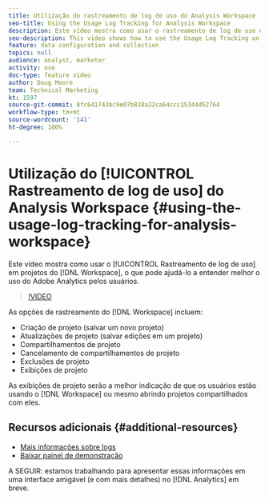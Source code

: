 ```yaml
---
title: Utilização do rastreamento de log de uso do Analysis Workspace
seo-title: Using the Usage Log Tracking for Analysis Workspace
description: Este vídeo mostra como usar o rastreamento de log de uso em projetos do Workspace, o que pode ajudá-lo a entender melhor o uso do Adobe Analytics pelos usuários.
seo-description: This video shows how to use the Usage Log Tracking on Workspace projects, which can help you better understand your users’ usage of Adobe Analytics.
feature: data configuration and collection
topics: null
audience: analyst, marketer
activity: use
doc-type: feature video
author: Doug Moore
team: Technical Marketing
kt: 1597
source-git-commit: 8fc641743bc9e07b838a22ca64ccc15344d52764
workflow-type: tm+mt
source-wordcount: '141'
ht-degree: 100%

---
```



# Utilização do [!UICONTROL Rastreamento de log de uso] do Analysis Workspace {#using-the-usage-log-tracking-for-analysis-workspace}

Este vídeo mostra como usar o [!UICONTROL Rastreamento de log de uso] em projetos do [!DNL Workspace], o que pode ajudá-lo a entender melhor o uso do Adobe Analytics pelos usuários.

>[!VIDEO](https://video.tv.adobe.com/v/32856/?quality=12&learn=on&captions=por_br)

As opções de rastreamento do [!DNL Workspace] incluem:

* Criação de projeto (salvar um novo projeto)
* Atualizações de projeto (salvar edições em um projeto)
* Compartilhamentos de projeto
* Cancelamento de compartilhamentos de projeto
* Exclusões de projeto
* Exibições de projeto

As exibições de projeto serão a melhor indicação de que os usuários estão usando o [!DNL Workspace] ou mesmo abrindo projetos compartilhados com eles.

## Recursos adicionais {#additional-resources}

* [Mais informações sobre logs](https://experienceleague.adobe.com/docs/analytics/admin/admin-tools/logs.html?lang=pt-BR)
* [Baixar painel de demonstração](https://adobe.ly/2ygP5ws)

A SEGUIR: estamos trabalhando para apresentar essas informações em uma interface amigável (e com mais detalhes) no [!DNL Analytics] em breve.
